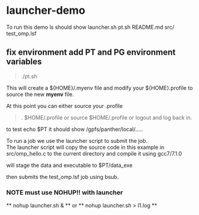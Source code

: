# launcher-demo
To  run this demo
ls should show 
launcher.sh 
pt.sh
README.md
src/
test_omp.lsf

## fix environment add PT and PG environment variables 
> ./pt.sh

This will create a ${HOME}/.myenv file and modify your ${HOME}.profile to source 
the new **myenv** file.

At this point you can either source your .profile
> . $HOME/.profile
or
> source $HOME/.profile
or logout and log back in.



to test 
echo $PT
it should show 
/gpfs/panther/local/.....

To run a job we use the launcher script to submit the job.  
The launcher script 
will copy the source code in this example in src/omp_hello.c to the current directory
and compile it using gcc7/7.1.0

will stage the data and executable to 
$PT/data_exe

then submits the test_omp.lsf job using bsub.

### NOTE must use NOHUP!! with launcher
** nohup launcher.sh \& **
or 
** nohup launcher.sh > l1.log **
